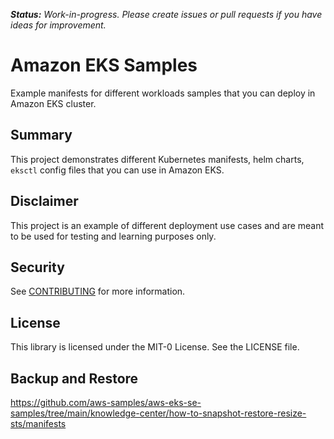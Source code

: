 ***Status:** Work-in-progress. Please create issues or pull requests if you have ideas for improvement.*

# **Amazon EKS Samples**
Example manifests for different workloads samples that you can deploy in Amazon EKS cluster.

## Summary
This project demonstrates different Kubernetes manifests, helm charts, `eksctl` config files that you can use in Amazon EKS.

## Disclaimer
This project is an example of different deployment use cases and are meant to be used for testing and learning purposes only. 

## Security

See [CONTRIBUTING](CONTRIBUTING.md#security-issue-notifications) for more information.

## License

This library is licensed under the MIT-0 License. See the LICENSE file.

## Backup and Restore 
https://github.com/aws-samples/aws-eks-se-samples/tree/main/knowledge-center/how-to-snapshot-restore-resize-sts/manifests

